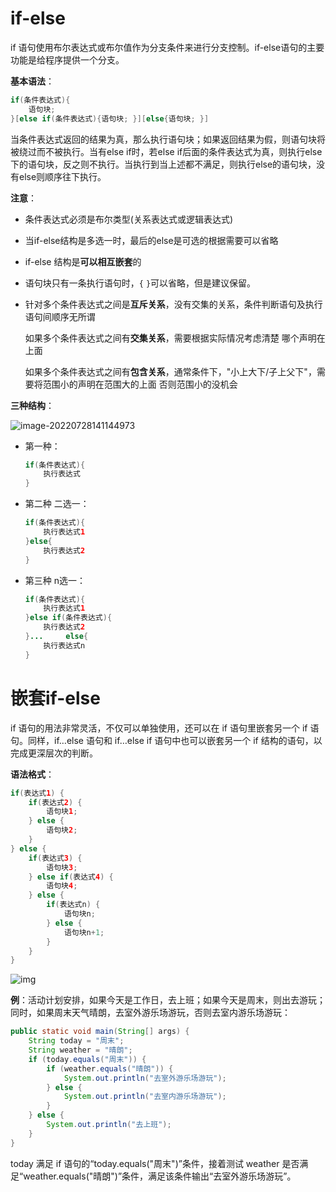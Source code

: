# if-else

if 语句使用布尔表达式或布尔值作为分支条件来进行分支控制。if-else语句的主要功能是给程序提供一个分支。

**基本语法**：

```java
if(条件表达式){      
    语句块; 
}[else if(条件表达式){语句块; }][else{语句块; }]
```

当条件表达式返回的结果为真，那么执行语句块；如果返回结果为假，则语句块将被绕过而不被执行。当有else if时，若else if后面的条件表达式为真，则执行else下的语句块，反之则不执行。当执行到当上述都不满足，则执行else的语句块，没有else则顺序往下执行。

**注意**：

- 条件表达式必须是布尔类型(关系表达式或逻辑表达式) 

- 当if-else结构是多选一时，最后的else是可选的根据需要可以省略

- if-else 结构是**可以相互嵌套**的

- 语句块只有一条执行语句时，`{` `}`可以省略，但是建议保留。

- 针对多个条件表达式之间是**互斥关系**，没有交集的关系，条件判断语句及执行语句间顺序无所谓

  如果多个条件表达式之间有**交集关系**，需要根据实际情况考虑清楚 哪个声明在上面

  如果多个条件表达式之间有**包含关系**，通常条件下，"小上大下/子上父下"，需要将范围小的声明在范围大的上面 否则范围小的没机会

**三种结构**：

![image-20220728141144973](https://cdn.jsdelivr.net/gh/letengzz/Two-C@main/img/Java/202207281411692.png)

- 第一种：

  ```java
  if(条件表达式){      
      执行表达式 
  } 
  ```

- 第二种 二选一：

  ```java
  if(条件表达式){     
      执行表达式1 
  }else{      
      执行表达式2 
  } 
  ```

- 第三种 n选一： 

  ```java
  if(条件表达式){   
      执行表达式1  
  }else if(条件表达式){      
      执行表达式2  
  }...     else{       
      执行表达式n  
  }           
  ```

# 嵌套if-else

if 语句的用法非常灵活，不仅可以单独使用，还可以在 if 语句里嵌套另一个 if 语句。同样，if…else 语句和 if…else if 语句中也可以嵌套另一个 if 结构的语句，以完成更深层次的判断。

**语法格式**：

```java
if(表达式1) {    
    if(表达式2) {        
        语句块1;    
    } else {        
        语句块2;    
    }
} else {    
    if(表达式3) {        
        语句块3;    
    } else if(表达式4) {        
        语句块4;    
    } else {        
        if(表达式n) {            
            语句块n;        
        } else {            
            语句块n+1;        
        }    
    }
}
```

![img](https://cdn.jsdelivr.net/gh/letengzz/Two-C@main/img/Java/202209161522967.jpeg)

**例**：活动计划安排，如果今天是工作日，去上班；如果今天是周末，则出去游玩；同时，如果周末天气晴朗，去室外游乐场游玩，否则去室内游乐场游玩：

```java
public static void main(String[] args) {    
    String today = "周末";    
    String weather = "晴朗";    
    if (today.equals("周末")) {        
        if (weather.equals("晴朗")) {            
            System.out.println("去室外游乐场游玩");        
        } else {            
            System.out.println("去室内游乐场游玩");        
        }    
    } else {        
        System.out.println("去上班");    
    }
}
```

today 满足 if 语句的“today.equals("周末")”条件，接着测试 weather 是否满足“weather.equals("晴朗")”条件，满足该条件输出“去室外游乐场游玩”。
